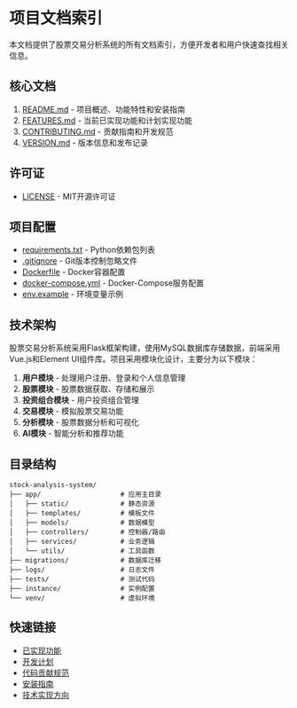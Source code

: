 # 项目文档索引

本文档提供了股票交易分析系统的所有文档索引，方便开发者和用户快速查找相关信息。

## 核心文档

1. [README.md](README.md) - 项目概述、功能特性和安装指南
2. [FEATURES.md](FEATURES.md) - 当前已实现功能和计划实现功能
3. [CONTRIBUTING.md](CONTRIBUTING.md) - 贡献指南和开发规范
4. [VERSION.md](VERSION.md) - 版本信息和发布记录

## 许可证

* [LICENSE](LICENSE) - MIT开源许可证

## 项目配置

* [requirements.txt](requirements.txt) - Python依赖包列表
* [.gitignore](.gitignore) - Git版本控制忽略文件
* [Dockerfile](Dockerfile) - Docker容器配置
* [docker-compose.yml](docker-compose.yml) - Docker-Compose服务配置
* [env.example](env.example) - 环境变量示例

## 技术架构

股票交易分析系统采用Flask框架构建，使用MySQL数据库存储数据，前端采用Vue.js和Element UI组件库。项目采用模块化设计，主要分为以下模块：

1. **用户模块** - 处理用户注册、登录和个人信息管理
2. **股票模块** - 股票数据获取、存储和展示
3. **投资组合模块** - 用户投资组合管理
4. **交易模块** - 模拟股票交易功能
5. **分析模块** - 股票数据分析和可视化
6. **AI模块** - 智能分析和推荐功能

## 目录结构

```
stock-analysis-system/
├── app/                    # 应用主目录
│   ├── static/             # 静态资源
│   ├── templates/          # 模板文件
│   ├── models/             # 数据模型
│   ├── controllers/        # 控制器/路由
│   ├── services/           # 业务逻辑
│   └── utils/              # 工具函数
├── migrations/             # 数据库迁移
├── logs/                   # 日志文件
├── tests/                  # 测试代码
├── instance/               # 实例配置
└── venv/                   # 虚拟环境
```

## 快速链接

* [已实现功能](FEATURES.md#当前已实现功能)
* [开发计划](FEATURES.md#计划实现功能)
* [代码贡献规范](CONTRIBUTING.md#代码规范)
* [安装指南](README.md#安装指南)
* [技术实现方向](FEATURES.md#技术实现方向) 